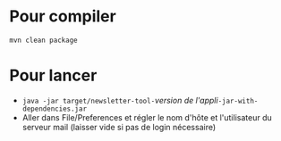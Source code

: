 # Pour compiler
`mvn clean package`

# Pour lancer
* `java -jar target/newsletter-tool-`_version de l'appli_`-jar-with-dependencies.jar`
* Aller dans File/Preferences et régler le nom d'hôte et l'utilisateur du serveur mail (laisser vide si pas de login nécessaire)
